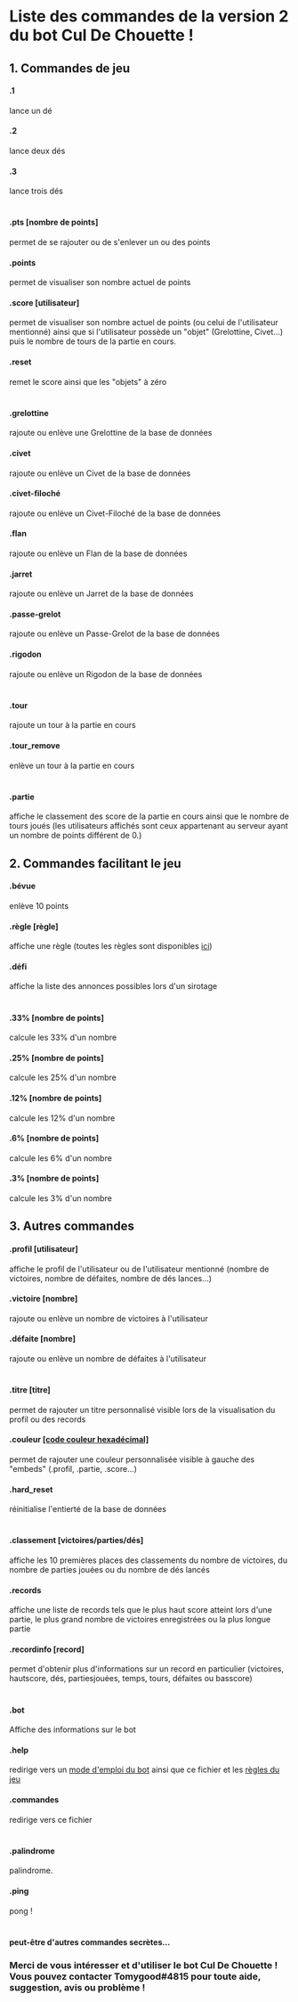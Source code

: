 # Liste des commandes de la version 2 du bot Cul De Chouette !
## 1. Commandes de jeu
#### .1
lance un dé
#### .2
lance deux dés
#### .3
lance trois dés
#
#### .pts [nombre de points]
permet de se rajouter ou de s'enlever un ou des points
#### .points
permet de visualiser son nombre actuel de points
#### .score [utilisateur]
permet de visualiser son nombre actuel de points (ou celui de l'utilisateur mentionné) ainsi que si l'utilisateur possède un "objet" (Grelottine, Civet...) puis le nombre de tours de la partie en cours.
#### .reset
remet le score ainsi que les "objets" à zéro
#
#### .grelottine
rajoute ou enlève une Grelottine de la base de données
#### .civet
rajoute ou enlève un Civet de la base de données
#### .civet-filoché
rajoute ou enlève un Civet-Filoché de la base de données
#### .flan
rajoute ou enlève un Flan de la base de données
#### .jarret
rajoute ou enlève un Jarret de la base de données
#### .passe-grelot
rajoute ou enlève un Passe-Grelot de la base de données
#### .rigodon
rajoute ou enlève un Rigodon de la base de données
#
#### .tour
rajoute un tour à la partie en cours
#### .tour_remove
enlève un tour à la partie en cours
#
#### .partie
affiche le classement des score de la partie en cours ainsi que le nombre de tours joués (les utilisateurs affichés sont ceux appartenant au serveur ayant un nombre de points différent de 0.)
## 2. Commandes facilitant le jeu
#### .bévue
enlève 10 points
#### .règle [règle]
affiche une règle (toutes les règles sont disponibles [ici](REGLES.md))
#### .défi
affiche la liste des annonces possibles lors d'un sirotage
#
#### .33% [nombre de points]
calcule les 33% d'un nombre
#### .25% [nombre de points]
calcule les 25% d'un nombre
#### .12% [nombre de points]
calcule les 12% d'un nombre
#### .6% [nombre de points]
calcule les 6% d'un nombre
#### .3% [nombre de points]
calcule les 3% d'un nombre

## 3. Autres commandes
#### .profil [utilisateur]
affiche le profil de l'utilisateur ou de l'utilisateur mentionné (nombre de victoires, nombre de défaites, nombre de dés lances...)
#### .victoire [nombre]
rajoute ou enlève un nombre de victoires à l'utilisateur
#### .défaite [nombre]
rajoute ou enlève un nombre de défaites à l'utilisateur
#
#### .titre [titre]
permet de rajouter un titre personnalisé visible lors de la visualisation du profil ou des records
#### .couleur [[code couleur hexadécimal]](https://www.colorcodehex.com/html-color-picker.html)
permet de rajouter une couleur personnalisée visible à gauche des "embeds" (.profil, .partie, .score...)
#### .hard_reset
réinitialise l'entierté de la base de données
#
#### .classement [victoires/parties/dés]
affiche les 10 premières places des classements du nombre de victoires, du nombre de parties jouées ou du nombre de dés lancés
#### .records
affiche une liste de records tels que le plus haut score atteint lors d'une partie, le plus grand nombre de victoires enregistrées ou la plus longue partie
#### .recordinfo [record]
permet d'obtenir plus d'informations sur un record en particulier (victoires, hautscore, dés, partiesjouées, temps, tours, défaites ou basscore)
#
#### .bot
Affiche des informations sur le bot
#### .help
redirige vers un [mode d'emploi du bot](README.md) ainsi que ce fichier et les [règles du jeu](REGLES.md)
#### .commandes
redirige vers ce fichier
#
#### .palindrome
palindrome.
#### .ping
pong !
#
#### peut-être d'autres commandes secrètes...

### Merci de vous intéresser et d'utiliser le bot Cul De Chouette ! Vous pouvez contacter Tomygood#4815 pour toute aide, suggestion, avis ou problème !
